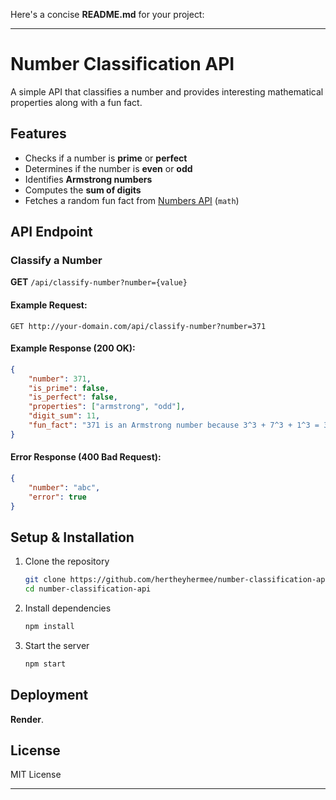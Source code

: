 Here's a concise **README.md** for your project:  

---

# **Number Classification API**  

A simple API that classifies a number and provides interesting mathematical properties along with a fun fact.  

## **Features**  
- Checks if a number is **prime** or **perfect**  
- Determines if the number is **even** or **odd**  
- Identifies **Armstrong numbers**  
- Computes the **sum of digits**  
- Fetches a random fun fact from [Numbers API](http://numbersapi.com/) (`math`)  

## **API Endpoint**  
### **Classify a Number**  
**GET** `/api/classify-number?number={value}`  

#### **Example Request:**  
```http
GET http://your-domain.com/api/classify-number?number=371
```

#### **Example Response (200 OK):**  
```json
{
    "number": 371,
    "is_prime": false,
    "is_perfect": false,
    "properties": ["armstrong", "odd"],
    "digit_sum": 11,
    "fun_fact": "371 is an Armstrong number because 3^3 + 7^3 + 1^3 = 371"
}
```

#### **Error Response (400 Bad Request):**  
```json
{
    "number": "abc",
    "error": true
}
```

## **Setup & Installation**  
1. Clone the repository  
   ```bash
   git clone https://github.com/hertheyhermee/number-classification-api.git
   cd number-classification-api
   ```
2. Install dependencies  
   ```bash
   npm install
   ```
3. Start the server  
   ```bash
   npm start
   ```

## **Deployment**  
**Render**.  

## **License**  
MIT License  

---
